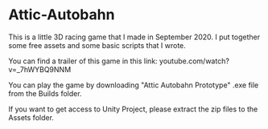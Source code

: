 # Attic-Autobahn

This is a little 3D racing game that I made in September 2020. I put together some free assets and some basic scripts that I wrote.

You can find a trailer of this game in this link:
youtube.com/watch?v=_7hWYBQ9NNM

You can play the game by downloading "Attic Autobahn Prototype" .exe file from the Builds folder.

If you want to get access to Unity Project, please extract the zip files to the Assets folder.
